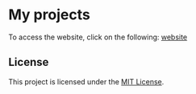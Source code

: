 


# My projects

To access the website, click on the following:  [website](https://movies-ashy-one.vercel.app/)

## License

This project is licensed under the [MIT License](LICENSE).
